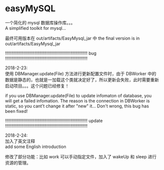 # easyMySQL
一个简化的 mysql 数据库操作库。。。                                                                                     
A simplified toolkit for mysql...

最终可用版本在 out/artifacts/EasyMysql_jar 中
the final version is in out/artifacts/EasyMysql_jar

!!!!!!!!!!!!!!!!!!!!!!!!!!!!!!!!!!!!!!!!!!!!!!!!!!!!!!!!!!!!!!!!!!! bug !!!!!!!!!!!!!!!!!!!!!!!!!!!!!!!!!!!!!!!!!!!!!!!!!!!!!!!!!!!!!!!!!!!

2018-2-23:                                                                                                                              
使用 DBManager.update(File) 方法进行更新配置文件时，由于 DBWorker 中的数据是静态的，也就是一加载这个类就决定好了，所以更新会失败，此时需要重新启动项目。。。这个问题已经修复！

if you use DBManager.update(File) to update infomaton of database, you will get a failed infomation. The reason is the connection in DBWorker is static, so you cant't change it after "new" it... Don't wrong, this bug has been fixed!

!!!!!!!!!!!!!!!!!!!!!!!!!!!!!!!!!!!!!!!!!!!!!!!!!!!!!!!!!!!!!!!!!!! update !!!!!!!!!!!!!!!!!!!!!!!!!!!!!!!!!!!!!!!!!!!!!!!!!!!!!!!!!!!!!!!!!!!

2018-2-24:                                                                                                                               
加入了英文注释                                                                                                                              
add some English introduction                                                                                                                  

修改了部分功能：比如 work 可以手动指定文件，加入了 wakeUp 和 sleep 进行资源的管理。